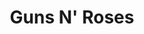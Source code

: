 ---
title: "Guns N' Roses"
summary: "Hard rock band from Los Angeles, California. Formed 1985. The band was founded by W. Axl Rose and Izzy Stradlin', along with Tracii Guns, Rob Gardner and Ole Beich, with Axl Rose being the only constant member throughout the band's history. **Current members ** *W. Axl Rose* *Slash* *Duff McKagan* *Dizzy Reed* *Richard Fortus* *Frank Ferrer* *Melissa Reese* **Former members** *Tracii Guns* *Izzy Stradlin* *Ole Beich* *Rob Gardner* *Steven Adler* *Matt Sorum* *Gilby Clarke* *Paul \"Huge\" Tobias* *Robin Finck* *Josh Freese* *Brain* *Buckethead* *Bumblefoot* *DJ Ashba* *Tommy Stinson* *Chris Pitman*"
image: "guns-n-roses.jpg"
apple_music_artist_url: "https://music.apple.com/gb/artist/guns-n-roses/106621"
---